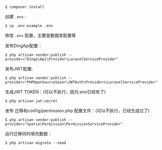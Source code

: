 ```
$ composer install
```

创建 `.env` :

```
$ cp .env.example .env
```

修改 `.env` 配置，主要是数据库配置等

发布DingApi配置：

```
$ php artisan vendor:publish --provider="Dingo\Api\Provider\LaravelServiceProvider"
```

发布JWT配置:

```
$ php artisan vendor:publish --provider="PHPOpenSourceSaver\JWTAuth\Providers\LaravelServiceProvider"
```

生成JWT TOKEN：(可以不执行，因为.env已经有了)

```
$ php artisan jwt:secret
```

发布 迁移和config/permission.php 配置文件：(可以不执行，已经生成过了)

```
$ php artisan vendor:publish --provider="Spatie\Permission\PermissionServiceProvider"
```


运行迁移同时填充数据：

```
$ php artisan migrate --seed
```








